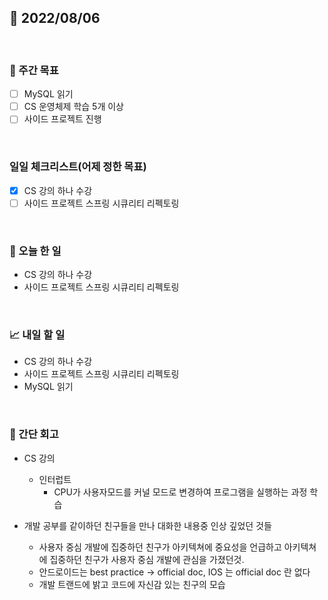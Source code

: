 ## 📅 2022/08/06

<br/>

### 🏹 주간 목표

- [ ] MySQL 읽기
- [ ] CS 운영체제 학습 5개 이상
- [ ] 사이드 프로젝트 진행

<br/>

### 일일 체크리스트(어제 정한 목표)

- [x] CS 강의 하나 수강
- [ ] 사이드 프로젝트 스프링 시큐리티 리펙토링

<br/>

### 💯 오늘 한 일

- CS 강의 하나 수강
- 사이드 프로젝트 스프링 시큐리티 리펙토링

<br/>

### 📈 내일 할 일

- CS 강의 하나 수강
- 사이드 프로젝트 스프링 시큐리티 리펙토링
- MySQL 읽기

<br/>

### 🧐 간단 회고

- CS 강의
  - 인터럽트
    - CPU가 사용자모드를 커널 모드로 변경하여 프로그램을 실행하는 과정 학습


- 개발 공부를 같이하던 친구들을 만나 대화한 내용중 인상 깊었던 것들
  - 사용자 중심 개발에 집중하던 친구가 아키텍쳐에 중요성을 언급하고 아키텍쳐에 집중하던 친구가 사용자 중심 개발에 관심을 가졌던것.
  - 안드로이드는 best practice -> official doc, IOS 는 official doc 란 없다
  - 개발 트랜드에 밝고 코드에 자신감 있는 친구의 모습
